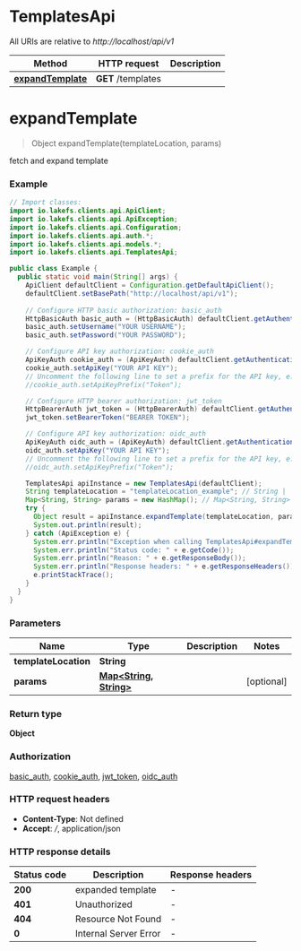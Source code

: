 # TemplatesApi

All URIs are relative to *http://localhost/api/v1*

Method | HTTP request | Description
------------- | ------------- | -------------
[**expandTemplate**](TemplatesApi.md#expandTemplate) | **GET** /templates | 


<a name="expandTemplate"></a>
# **expandTemplate**
> Object expandTemplate(templateLocation, params)



fetch and expand template

### Example
```java
// Import classes:
import io.lakefs.clients.api.ApiClient;
import io.lakefs.clients.api.ApiException;
import io.lakefs.clients.api.Configuration;
import io.lakefs.clients.api.auth.*;
import io.lakefs.clients.api.models.*;
import io.lakefs.clients.api.TemplatesApi;

public class Example {
  public static void main(String[] args) {
    ApiClient defaultClient = Configuration.getDefaultApiClient();
    defaultClient.setBasePath("http://localhost/api/v1");
    
    // Configure HTTP basic authorization: basic_auth
    HttpBasicAuth basic_auth = (HttpBasicAuth) defaultClient.getAuthentication("basic_auth");
    basic_auth.setUsername("YOUR USERNAME");
    basic_auth.setPassword("YOUR PASSWORD");

    // Configure API key authorization: cookie_auth
    ApiKeyAuth cookie_auth = (ApiKeyAuth) defaultClient.getAuthentication("cookie_auth");
    cookie_auth.setApiKey("YOUR API KEY");
    // Uncomment the following line to set a prefix for the API key, e.g. "Token" (defaults to null)
    //cookie_auth.setApiKeyPrefix("Token");

    // Configure HTTP bearer authorization: jwt_token
    HttpBearerAuth jwt_token = (HttpBearerAuth) defaultClient.getAuthentication("jwt_token");
    jwt_token.setBearerToken("BEARER TOKEN");

    // Configure API key authorization: oidc_auth
    ApiKeyAuth oidc_auth = (ApiKeyAuth) defaultClient.getAuthentication("oidc_auth");
    oidc_auth.setApiKey("YOUR API KEY");
    // Uncomment the following line to set a prefix for the API key, e.g. "Token" (defaults to null)
    //oidc_auth.setApiKeyPrefix("Token");

    TemplatesApi apiInstance = new TemplatesApi(defaultClient);
    String templateLocation = "templateLocation_example"; // String | 
    Map<String, String> params = new HashMap(); // Map<String, String> | 
    try {
      Object result = apiInstance.expandTemplate(templateLocation, params);
      System.out.println(result);
    } catch (ApiException e) {
      System.err.println("Exception when calling TemplatesApi#expandTemplate");
      System.err.println("Status code: " + e.getCode());
      System.err.println("Reason: " + e.getResponseBody());
      System.err.println("Response headers: " + e.getResponseHeaders());
      e.printStackTrace();
    }
  }
}
```

### Parameters

Name | Type | Description  | Notes
------------- | ------------- | ------------- | -------------
 **templateLocation** | **String**|  |
 **params** | [**Map&lt;String, String&gt;**](String.md)|  | [optional]

### Return type

**Object**

### Authorization

[basic_auth](../README.md#basic_auth), [cookie_auth](../README.md#cookie_auth), [jwt_token](../README.md#jwt_token), [oidc_auth](../README.md#oidc_auth)

### HTTP request headers

 - **Content-Type**: Not defined
 - **Accept**: */*, application/json

### HTTP response details
| Status code | Description | Response headers |
|-------------|-------------|------------------|
**200** | expanded template |  -  |
**401** | Unauthorized |  -  |
**404** | Resource Not Found |  -  |
**0** | Internal Server Error |  -  |

